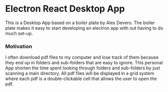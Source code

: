 <h1>Electron React Desktop App </h1> 
<p> This is a Desktop App based on a boiler plate by Alex Devero. The boiler plate makes it easy to start developing an electron app with out having to do much set-up.
</p>
<h3> Motivation </h3>
<p>I often download pdf files to my computer and lose track of them because they end up in folders and sub-folders that are easy to ignore. This personal App shorten the time spent looking through folders and sub-folders by just scanning a main directory. All pdf files will be displayed in a grid system where each pdf is a double-clickable cell that allows the user to open the pdf.   
</p>

